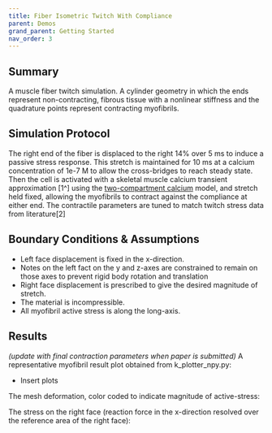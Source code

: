 ```yaml
---
title: Fiber Isometric Twitch With Compliance
parent: Demos
grand_parent: Getting Started
nav_order: 3
---
```


Summary
-------
A muscle fiber twitch simulation. A cylinder geometry in which the ends represent non-contracting, fibrous tissue with a nonlinear stiffness and the quadrature points represent contracting myofibrils.  

Simulation Protocol
-------------------
The right end of the fiber is displaced to the right 14% over 5 ms to induce a passive stress response. This stretch is maintained for 10 ms at a calcium concentration of 1e-7 M to allow the cross-bridges to reach steady state. Then the cell is activated with a skeletal muscle calcium transient approximation [1^] using the [two-compartment calcium](../../../model_formulations/calcium_models/two_compartment_model/two_compartment_model.md) model, and stretch held fixed, allowing the myofibrils to contract against the compliance at either end. The contractile parameters are tuned to match twitch stress data from literature[2]

Boundary Conditions & Assumptions
---------------------------------
- Left face displacement is fixed in the x-direction.
- Notes on the left fact on the y and z-axes are constrained to remain on those axes to prevent rigid body rotation and translation
- Right face displacement is prescribed to give the desired magnitude of stretch.
- The material is incompressible.
- All myofibril active stress is along the long-axis.

Results
-------
*(update with final contraction parameters when paper is submitted)*
A representative myofibril result plot obtained from k_plotter_npy.py:  
* Insert plots

The mesh deformation, color coded to indicate magnitude of active-stress:  


The stress on the right face (reaction force in the x-direction resolved over the reference area of the right face):  


[^1]: Gonzalez, E., Messi, M. L., & Delbono, O. (2000). The specific force of single intact extensor digitorum longus and soleus mouse muscle fibers declines with aging. J Membr Biol, 178(3), 175-183. doi:10.1007/s002320010025

[^2]: Baylor, S. M., & Hollingworth, S. (2003). Sarcoplasmic reticulum calcium release compared in slow-twitch and fast-twitch fibres of mouse muscle. J Physiol, 551(Pt 1), 125-138. doi:10.1113/jphysiol.2003.041608
